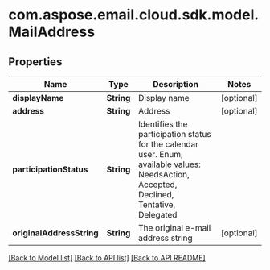 
# com.aspose.email.cloud.sdk.model.MailAddress
## Properties
Name | Type | Description | Notes
------------ | ------------- | ------------- | -------------
**displayName** | **String** | Display name              |  [optional]
**address** | **String** | Address              |  [optional]
**participationStatus** | **String** | Identifies the participation status for the calendar user. Enum, available values: NeedsAction, Accepted, Declined, Tentative, Delegated | 
**originalAddressString** | **String** | The original e-mail address string              |  [optional]




[[Back to Model list]](README.md#documentation-for-models) [[Back to API list]](README.md#documentation-for-api-endpoints) [[Back to API README]](README.md)


